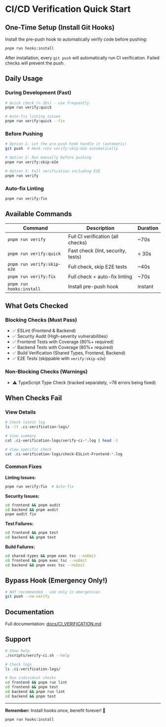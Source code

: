 # CI/CD Verification Quick Start

## One-Time Setup (Install Git Hooks)

Install the pre-push hook to automatically verify code before pushing:

```bash
pnpm run hooks:install
```

After installation, every `git push` will automatically run CI verification. Failed checks will prevent the push.

## Daily Usage

### During Development (Fast)

```bash
# Quick check (< 30s) - use frequently
pnpm run verify:quick

# Auto-fix linting issues
pnpm run verify:quick --fix
```

### Before Pushing

```bash
# Option 1: Let the pre-push hook handle it (automatic)
git push  # Hook runs verify:skip-e2e automatically

# Option 2: Run manually before pushing
pnpm run verify:skip-e2e

# Option 3: Full verification including E2E
pnpm run verify
```

### Auto-fix Linting

```bash
pnpm run verify:fix
```

## Available Commands

| Command | Description | Duration |
|---------|-------------|----------|
| `pnpm run verify` | Full CI verification (all checks) | ~70s |
| `pnpm run verify:quick` | Fast check (lint, security, tests) | < 30s |
| `pnpm run verify:skip-e2e` | Full check, skip E2E tests | ~40s |
| `pnpm run verify:fix` | Full check + auto-fix linting | ~70s |
| `pnpm run hooks:install` | Install pre-push hook | instant |

## What Gets Checked

### Blocking Checks (Must Pass)
- ✅ ESLint (Frontend & Backend)
- ✅ Security Audit (High-severity vulnerabilities)
- ✅ Frontend Tests with Coverage (80%+ required)
- ✅ Backend Tests with Coverage (80%+ required)
- ✅ Build Verification (Shared Types, Frontend, Backend)
- ✅ E2E Tests (skippable with `verify:skip-e2e`)

### Non-Blocking Checks (Warnings)
- ⚠️ TypeScript Type Check (tracked separately, ~78 errors being fixed)

## When Checks Fail

### View Details
```bash
# Check latest log
ls -lt .ci-verification-logs/

# View summary
cat .ci-verification-logs/verify-ci-*.log | head -1

# View specific check
cat .ci-verification-logs/check-ESLint-Frontend-*.log
```

### Common Fixes

**Linting Issues:**
```bash
pnpm run verify:fix  # Auto-fix
```

**Security Issues:**
```bash
cd frontend && pnpm audit
cd backend && pnpm audit
pnpm audit fix
```

**Test Failures:**
```bash
cd frontend && pnpm test
cd backend && pnpm test
```

**Build Failures:**
```bash
cd shared-types && pnpm exec tsc --noEmit
cd frontend && pnpm exec tsc --noEmit
cd backend && pnpm exec tsc --noEmit
```

## Bypass Hook (Emergency Only!)

```bash
# NOT recommended - use only in emergencies
git push --no-verify
```

## Documentation

Full documentation: [docs/CI_VERIFICATION.md](docs/CI_VERIFICATION.md)

## Support

```bash
# Show help
./scripts/verify-ci.sh --help

# Check logs
ls .ci-verification-logs/

# Run individual checks
cd frontend && pnpm run lint
cd frontend && pnpm test
cd backend && pnpm run lint
cd backend && pnpm test
```

---

**Remember:** Install hooks once, benefit forever! 🚀

```bash
pnpm run hooks:install
```

<!-- Test comment: CI/CD verification system active -->
